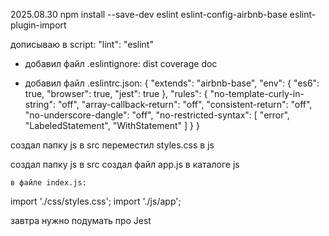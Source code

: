 2025.08.30
npm install --save-dev eslint eslint-config-airbnb-base eslint-plugin-import

дописываю в script: "lint": "eslint"

-   добавил файл .eslintignore:
dist
coverage
doc

-   добавил файл .eslintrc.json:
{
  "extends": "airbnb-base",
  "env": {
     "es6": true,
     "browser": true,
     "jest": true
  },
  "rules": {
    "no-template-curly-in-string": "off",
    "array-callback-return": "off",
    "consistent-return": "off",
    "no-underscore-dangle": "off",
    "no-restricted-syntax": [
      "error",
      "LabeledStatement",
      "WithStatement"
    ]
  }
}

создал папку js в src
переместил styles.css в js

создал папку js в src
создал файл app.js в каталоге js

    в файле index.js:
import './css/styles.css';
import './js/app';

завтра нужно подумать про Jest